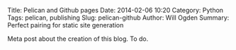 Title: Pelican and Github pages
Date: 2014-02-06 10:20
Category: Python
Tags: pelican, publishing
Slug: pelican-github
Author: Will Ogden
Summary: Perfect pairing for static site generation

Meta post about the creation of this blog. To do.